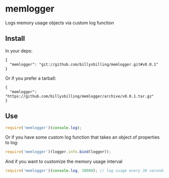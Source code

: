 # memlogger
Logs memory usage objects via custom log function


## Install

In your deps:

```
{
  "memlogger": "git://github.com/billysbilling/memlogger.git#v0.0.1"
}
```

Or if you prefer a tarball:

```
{
  "memlogger": "https://github.com/billysbilling/memlogger/archive/v0.0.1.tar.gz"
}
```

## Use

```js
require('memlogger')(console.log);
```

Or if you have some custom log function that takes an object of properties to log:

```js
require('memlogger')(logger.info.bind(logger));
```

And if you want to customize the memory usage interval

```js
require('memlogger')(console.log, 30000); // log usage every 30 seconds via console.log
```
